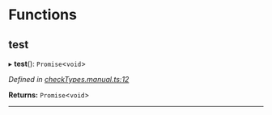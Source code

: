 

# Functions

<a id="test"></a>

##  test

▸ **test**(): `Promise`<`void`>

*Defined in [checkTypes.manual.ts:12](https://github.com/polkadot-js/api/blob/4378ed4/packages/api/src/checkTypes.manual.ts#L12)*

**Returns:** `Promise`<`void`>

___

